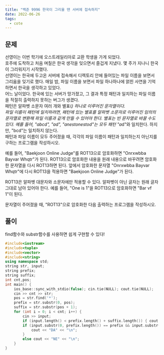 ```yaml
---
title: "백준 9996 한국이 그리울 땐 서버에 접속하지"
date: 2022-06-26
tags:
  - cote
---
```


## 문제

선영이는 이번 학기에 오스트레일리아로 교환 학생을 가게 되었다.
<br/>
호주에 도착하고 처음 며칠은 한국 생각을 잊으면서 즐겁게 지냈다. 몇 주가 지나니 한국이 그리워지기 시작했다.
<br/>
선영이는 한국에 두고온 서버에 접속해서 디렉토리 안에 들어있는 파일 이름을 보면서 그리움을 잊기로 했다. 매일 밤, 파일 이름을 보면서 파일 하나하나에 얽힌 사연을 기억하면서 한국을 생각하고 있었다.
<br/>
어느 날이었다. 한국에 있는 서버가 망가졌고, 그 결과 특정 패턴과 일치하는 파일 이름을 적절히 출력하지 못하는 버그가 생겼다.
<br/>
패턴은 알파벳 소문자 여러 개와 별표(*) 하나로 이루어진 문자열이다.
<br/>
파일 이름이 패턴에 일치하려면, 패턴에 있는 별표를 알파벳 소문자로 이루어진 임의의 문자열로 변환해 파일 이름과 같게 만들 수 있어야 한다. 별표는 빈 문자열로 바꿀 수도 있다. 예를 들어, "abcd", "ad", "anestonestod"는 모두 패턴 "a*d"와 일치한다. 하지만, "bcd"는 일치하지 않는다.
<br/>
패턴과 파일 이름이 모두 주어졌을 때, 각각의 파일 이름이 패턴과 일치하는지 아닌지를 구하는 프로그램을 작성하시오.
<br/>

예를 들어, "Baekjoon Online Judge"를 ROT13으로 암호화하면 "Onrxwbba Bayvar Whqtr"가 된다. ROT13으로 암호화한 내용을 원래 내용으로 바꾸려면 암호화한 문자열을 다시 ROT13하면 된다. 앞에서 암호화한 문자열 "Onrxwbba Bayvar Whqtr"에 다시 ROT13을 적용하면 "Baekjoon Online Judge"가 된다.
<br/>

ROT13은 알파벳 대문자와 소문자에만 적용할 수 있다. 알파벳이 아닌 글자는 원래 글자 그대로 남아 있어야 한다. 예를 들어, "One is 1"을 ROT13으로 암호화하면 "Bar vf 1"이 된다.
<br/>

문자열이 주어졌을 때, "ROT13"으로 암호화한 다음 출력하는 프로그램을 작성하시오.
<br/>

## 풀이

find함수와 substr함수를 사용하면 쉽게 구현할 수 있다!

```cpp
#include<iostream>
#include<tuple>
#include<vector>
#include<string>
using namespace std;
string str, input;
string prefix;
string suffix;
int cnt,pos;
int main() {
	ios_base::sync_with_stdio(false); cin.tie(NULL); cout.tie(NULL);
	cin >> cnt >> str;
	pos = str.find('*');
	prefix = str.substr(0, pos);
	suffix = str.substr(pos + 1);
	for (int i = 0; i < cnt; i++) {
		cin >> input;
		if (input.length() < prefix.length() + suffix.length()) { cout << "NE" << "\n"; continue; }
		if (input.substr(0, prefix.length()) == prefix && input.substr(input.length() - suffix.length()) == suffix) {
			cout << "DA" << "\n";
		}
		else cout << "NE" << "\n";
	}
}
```
